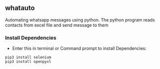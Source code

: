 ## whatauto
Automating whatsapp messages using python. The python program reads contacts from excel file and send message to them

### Install Dependencies
- Enter this in terminal or Command prompt to install Dependencies:
```
pip3 install selenium
pip3 install openpyxl
```

